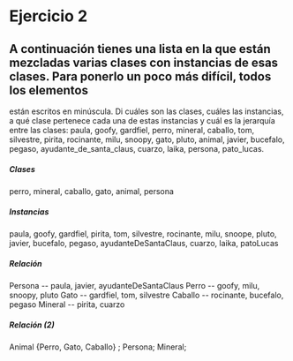 ﻿# Ejercicio 2

## A continuación tienes una lista en la que están mezcladas varias clases con instancias de esas clases. Para ponerlo un poco más difícil, todos los elementos
están escritos en minúscula. Di cuáles son las clases, cuáles las instancias, a qué clase pertenece cada una de estas instancias y cuál es la jerarquía
entre las clases: paula, goofy, gardfiel, perro, mineral, caballo, tom, silvestre, pirita, rocinante, milu, snoopy, gato, pluto, animal, javier, bucefalo, pegaso,
ayudante_de_santa_claus, cuarzo, laika, persona, pato_lucas.

##### Clases

perro, mineral, caballo, gato, animal, persona

##### Instancias

paula, goofy, gardfiel, pirita, tom, silvestre, rocinante, milu, snoope, pluto, javier, bucefalo, pegaso, ayudanteDeSantaClaus, cuarzo, laika, patoLucas

##### Relación

Persona  --  paula, javier, ayudanteDeSantaClaus
Perro  --  goofy, milu, snoopy, pluto
Gato  --  gardfiel, tom, silvestre
Caballo  --  rocinante, bucefalo, pegaso
Mineral  --  pirita, cuarzo

##### Relación (2)

Animal {Perro, Gato, Caballo} ;
Persona;
Mineral;